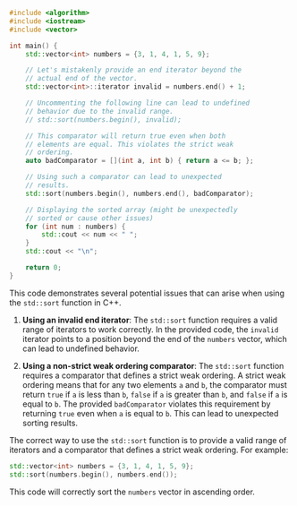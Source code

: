 ```cpp
#include <algorithm>
#include <iostream>
#include <vector>

int main() {
    std::vector<int> numbers = {3, 1, 4, 1, 5, 9};

    // Let's mistakenly provide an end iterator beyond the
    // actual end of the vector.
    std::vector<int>::iterator invalid = numbers.end() + 1;

    // Uncommenting the following line can lead to undefined
    // behavior due to the invalid range.
    // std::sort(numbers.begin(), invalid);

    // This comparator will return true even when both
    // elements are equal. This violates the strict weak
    // ordering.
    auto badComparator = [](int a, int b) { return a <= b; };

    // Using such a comparator can lead to unexpected
    // results.
    std::sort(numbers.begin(), numbers.end(), badComparator);

    // Displaying the sorted array (might be unexpectedly
    // sorted or cause other issues)
    for (int num : numbers) {
        std::cout << num << " ";
    }
    std::cout << "\n";

    return 0;
}
```

This code demonstrates several potential issues that can arise when using the `std::sort` function in C++.

1. **Using an invalid end iterator**: The `std::sort` function requires a valid range of iterators to work correctly. In the provided code, the `invalid` iterator points to a position beyond the end of the `numbers` vector, which can lead to undefined behavior.

2. **Using a non-strict weak ordering comparator**: The `std::sort` function requires a comparator that defines a strict weak ordering. A strict weak ordering means that for any two elements `a` and `b`, the comparator must return `true` if `a` is less than `b`, `false` if `a` is greater than `b`, and `false` if `a` is equal to `b`. The provided `badComparator` violates this requirement by returning `true` even when `a` is equal to `b`. This can lead to unexpected sorting results.

The correct way to use the `std::sort` function is to provide a valid range of iterators and a comparator that defines a strict weak ordering. For example:

```cpp
std::vector<int> numbers = {3, 1, 4, 1, 5, 9};
std::sort(numbers.begin(), numbers.end());
```

This code will correctly sort the `numbers` vector in ascending order.